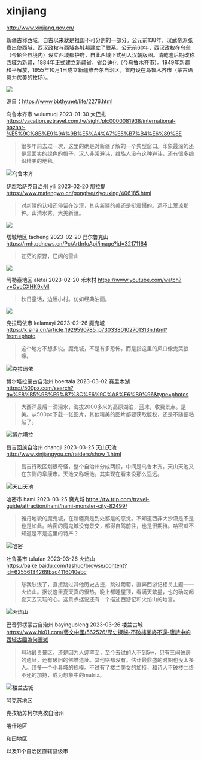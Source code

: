 # xinjiang

http://www.xinjiang.gov.cn/

新疆古称西域，自古以来就是祖国不可分割的一部分。公元前138年，汉武帝派张骞出使西域，西汉政权与西域各城邦建立了联系。公元前60年，西汉政权在乌垒（今轮台县境内）设立西域都护府，自此西域正式列入汉朝版图。清乾隆后期改称西域为新疆，1884年正式建立新疆省，省会迪化（今乌鲁木齐市）。1949年新疆和平解放，1955年10月1日成立新疆维吾尔自治区，首府设在乌鲁木齐市（蒙古语意为优美的牧场）。

![](xinjiang.png)

源自：https://www.bbthy.net/life/2276.html

乌鲁木齐市 wulumuqi 2023-01-30 大巴扎 https://vacation.eztravel.com.tw/sight/plc0000081938/international-bazaar-%E5%9C%8B%E9%9A%9B%E5%A4%A7%E5%B7%B4%E6%89%8E

> 很多年前去过一次，这里的确是对新疆了解的一个典型窗口。印象最深的还是里面卖的绿色的帽子，汉人非常避讳，维族人没有这种避讳，还有很多编织精美的地毯。

![乌鲁木齐](wulumuqi.jpeg)

伊犁哈萨克自治州 yili 2023-02-20 那拉提 https://www.mafengwo.cn/gonglve/ziyouxing/406185.html

> 对新疆的认知还停留在沙漠，其实新疆的美还是挺震慑的。远不止荒凉那种。山清水秀，大美新疆。

![](yili.jpeg)

塔城地区 tacheng 2023-02-20 巴尔鲁克山 https://rmh.pdnews.cn/Pc/ArtInfoApi/image?id=32171184

> 苍茫的原野，辽阔的雪山

![](tacheng.jpeg)

阿勒泰地区 aletai 2023-02-20 禾木村 https://www.youtube.com/watch?v=OvcCXHK9xMI

> 秋日童话，边陲小村。仿如经典油画。

![](aletai.jpeg)

克拉玛依市 kelamayi 2023-02-26 魔鬼城 https://k.sina.cn/article_1929590785_p7303380102701313n.html?from=photo

> 这个地方不想多说。魔鬼城，不是有多恐怖，而是指这里的风口像鬼哭狼嚎。

![克拉玛依](kelamayi.jpg)

博尔塔拉蒙古自治州 boertala 2023-03-02 赛里木湖 https://500px.com/search?q=%E8%B5%9B%E9%87%8C%E6%9C%A8%E6%B9%96&type=photos

> 大西洋最后一滴泪水，海拔2000多米的高原湖泊，蓝冰，收费景点。是美。从500px下载一张图片，其他精美的图片都要获取版权，还是不随便粘贴了。

![博尔塔拉](boertala.webp)

昌吉回族自治州 changji 2023-03-25 天山天池 http://www.xinjiangyou.cn/raiders/show_1.html

> 昌吉行政区划很奇怪，整个自治州分成两段，中间是乌鲁木齐。天山天池又在东侧的阜康市。天池又称瑶池。其实现在看来没那么遥远。

![天山天池](changji.jpg)

哈密市 hami 2023-03-25 魔鬼城 https://tw.trip.com/travel-guide/attraction/hami/hami-monster-city-82499/

> 雅丹地貌的魔鬼城，在新疆真是到处都是的感觉。不知道西非大沙漠是不是也是如此。哈密的魔鬼城没有景交，都得自驾前往，也是很期待。哈密瓜不知道是不是这里的特产？

![哈密](hami.jpg)

吐鲁番市 tulufan 2023-03-26 火焰山 https://baike.baidu.com/tashuo/browse/content?id=62556134269bac4116010ebc

> 恕我肤浅了，直接跳过其他历史古迹，跳过葡萄，直奔西游记相关主题——火焰山。据说这里夏天真的很热，晚上都睡屋顶，看满天繁星，也的确勾起夏天去玩玩的心。这景点据说还有一个描述西游记和火焰山的地宫。

![火焰山](tulufan.webp)

巴音郭楞蒙古自治州 bayinguoleng 2023-03-26 楼兰古城 https://www.hk01.com/藝文中國/562526/歷史探秘-不破樓蘭終不還-唐詩中的西域古國為何湮滅

> 号称最贵景区，还是因为人迹罕至，至今去过的人不到5w，只有三间破房的遗址，还有破旧的佛塔遗址。其他啥都没有。估计最鼎盛的时期也没太多人。顶多一个小县城的规模。不过有了楼兰美女的加持，和诗人不破楼兰终不还的加持，成为想象中的matrix。

![楼兰古城](bayinguoleng.jpg)

阿克苏地区

克孜勒苏柯尔克孜自治州

喀什地区

和田地区

以及11个自治区直辖县级市

